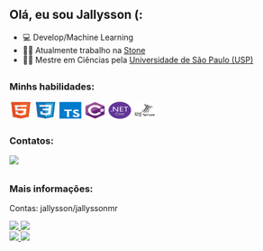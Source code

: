 ## Olá, eu sou Jallysson (:
- 💻 Develop/Machine Learning
- 👨‍💻 Atualmente trabalho na <a href="https://www.stone.com.br/" target="_blank">Stone</a>
- 👨‍🎓 Mestre em Ciências pela <a href="http://ppgsi.each.usp.br/" target="_blank">Universidade de São Paulo (USP)</a>

##

### Minhs habilidades:
<div style="display: inline_block">
	<img align="center" alt="jallysson-HTML" height="30" width="40" src="https://raw.githubusercontent.com/devicons/devicon/master/icons/html5/html5-original.svg">
	<img align="center" alt="jallysson-CSS" height="30" width="40" src="https://raw.githubusercontent.com/devicons/devicon/master/icons/css3/css3-original.svg">
	<img align="center" alt="EliasMurat-TS" height="30" width="40" src="https://raw.githubusercontent.com/devicons/devicon/master/icons/typescript/typescript-plain.svg">
  <img align="center" alt="jallysson-Csharp" height="30" width="40" src="https://raw.githubusercontent.com/devicons/devicon/master/icons/csharp/csharp-original.svg">
  <img align="center" alt="jallysson-.NET" height="30" width="40" src="https://raw.githubusercontent.com/devicons/devicon/master/icons/dotnetcore/dotnetcore-original.svg">
  <img align="center" alt="jallysson-SQL Server" height="30" width="40" src="https://raw.githubusercontent.com/devicons/devicon/master/icons/microsoftsqlserver/microsoftsqlserver-plain-wordmark.svg">
</div>

##

### Contatos:
<div> 
  <a href="https://www.linkedin.com/in/jallysson-miranda-rocha-059bba6b/" target="_blank"><img src="https://img.shields.io/badge/-LinkedIn-%230077B5?style=for-the-badge&logo=linkedin&logoColor=white" target="_blank"></a> 
</div>

##

### Mais informações:

Contas: jallysson/jallyssonmr

<div>
  <a href="https://github.com/jallysson">
  <img height="180em" src="https://github-readme-stats.vercel.app/api?username=jallysson&show_icons=true&theme=dark&include_all_commits=true&count_private=true"/>
  <img height="180em" src="https://github-readme-stats.vercel.app/api/top-langs/?username=jallysson&layout=compact&langs_count=7&theme=dark"/>
</div>
  
<div>
  <a href="https://github.com/jallyssonmr">
  <img height="180em" src="https://github-readme-stats.vercel.app/api?username=jallyssonmr&show_icons=true&theme=dark&include_all_commits=true&count_private=true"/>
  <img height="180em" src="https://github-readme-stats.vercel.app/api/top-langs/?username=jallyssonmr&layout=compact&langs_count=7&theme=dark"/>
</div>
